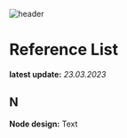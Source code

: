 ![header](https://sorrego.xyz/wp-content/uploads/2023/03/19.jpg)

# Reference List
**latest update:** *23.03.2023*

## N

**Node design:** Text



